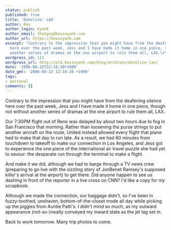 ```yaml
---
status: publish
published: true
title: 'Dateline: LAX'
author: Kev
author_login: kyank
author_email: thatguy@kevinyank.com
author_url: https://kevinyank.com
excerpt: "Contrary to the impression that you might have from the deafening silence
  here over the past week, Jess and I have made it home in one piece, though not without
  another series of dramas at the one airport to rule them all, LAX.\r\n\r\n"
wordpress_id: 113
wordpress_url: http://old.kevinyank.com/blog/archives/dateline-lax/
date: '2006-08-22T22:18:30+1000'
date_gmt: '2006-08-22 12:18:30 +1000'
tags:
- personal
comments: []
---
```

<p>Contrary to the impression that you might have from the deafening silence here over the past week, Jess and I have made it home in one piece, though not without another series of dramas at the one airport to rule them all, LAX.</p>
<p><a id="more"></a><a id="more-113"></a>Our 7:30PM flight out of Reno was delayed by about two hours due to fog in San Francisco that morning. Rather than loosening the purse strings to put another aircraft on the route, United instead allowed every flight that plane had to make that day to run late. As a result, we had 60 minutes from touchdown to takeoff to make our connection in Los Angeles, and Jess got to experience the one piece of the international air travel puzzle she had yet to savour: the desparate run through the terminal to make a flight.</p>
<p>And make it we did, although we had to barge through a TV news crew (preparing to go live with the sizzling story of JonBenet Ramsey's supposed killer's arrival at the airport) to get there. Did anyone happen to see us dashing in front of the reporter in a live cross on CNN? I'd like a copy for my scrapbook.</p>
<p>Although we made the connection, our baggage didn't, so I've been in fuzzy-toothed, unshaven, bottom-of-the-closet mode all day while picking up the piggies from Auntie Patti's. I didn't mind so much, as my outward appearance (not-so-)neatly conveyed my inward state as the jet lag set in.</p>
<p>Back to work tomorrow. Many trip photos to come.</p>
